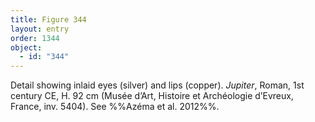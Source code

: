 ```yaml
---
title: Figure 344
layout: entry
order: 1344
object:
  - id: "344"
---
```


Detail showing inlaid eyes (silver) and lips (copper). *Jupiter*, Roman, 1st century CE, H. 92 cm (Musée d’Art, Histoire et Archéologie d’Evreux, France, inv. 5404). See %%Azéma et al. 2012%%.
